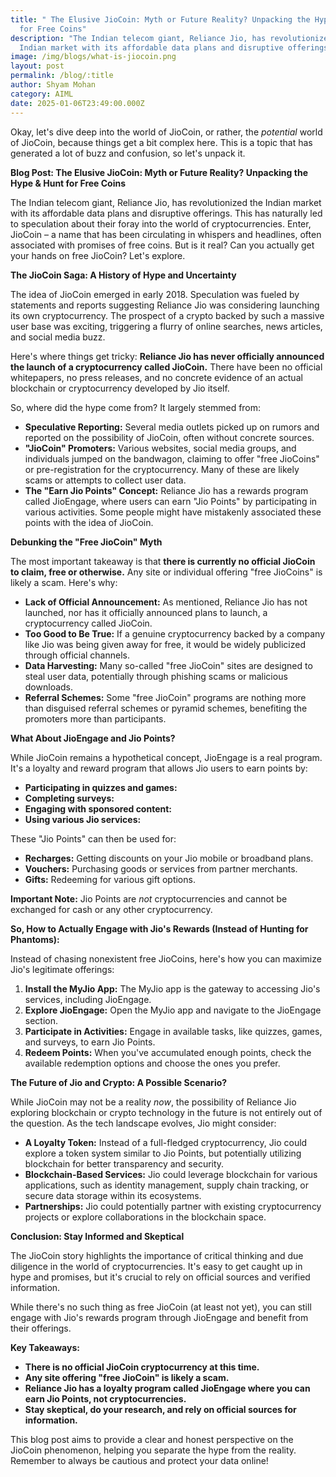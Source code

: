 ```yaml
---
title: " The Elusive JioCoin: Myth or Future Reality? Unpacking the Hype & Hunt
  for Free Coins"
description: "The Indian telecom giant, Reliance Jio, has revolutionized the
  Indian market with its affordable data plans and disruptive offerings. "
image: /img/blogs/what-is-jiocoin.png
layout: post
permalink: /blog/:title
author: Shyam Mohan
category: AIML
date: 2025-01-06T23:49:00.000Z
---
```

Okay, let's dive deep into the world of JioCoin, or rather, the *potential* world of JioCoin, because things get a bit complex here. This is a topic that has generated a lot of buzz and confusion, so let's unpack it.

**Blog Post: The Elusive JioCoin: Myth or Future Reality? Unpacking the Hype & Hunt for Free Coins**

The Indian telecom giant, Reliance Jio, has revolutionized the Indian market with its affordable data plans and disruptive offerings. This has naturally led to speculation about their foray into the world of cryptocurrencies. Enter, JioCoin – a name that has been circulating in whispers and headlines, often associated with promises of free coins. But is it real? Can you actually get your hands on free JioCoin? Let's explore.

**The JioCoin Saga: A History of Hype and Uncertainty**

The idea of JioCoin emerged in early 2018. Speculation was fueled by statements and reports suggesting Reliance Jio was considering launching its own cryptocurrency. The prospect of a crypto backed by such a massive user base was exciting, triggering a flurry of online searches, news articles, and social media buzz.

Here's where things get tricky: **Reliance Jio has never officially announced the launch of a cryptocurrency called JioCoin.** There have been no official whitepapers, no press releases, and no concrete evidence of an actual blockchain or cryptocurrency developed by Jio itself.

So, where did the hype come from? It largely stemmed from:

*   **Speculative Reporting:** Several media outlets picked up on rumors and reported on the possibility of JioCoin, often without concrete sources.
*   **"JioCoin" Promoters:** Various websites, social media groups, and individuals jumped on the bandwagon, claiming to offer "free JioCoins" or pre-registration for the cryptocurrency. Many of these are likely scams or attempts to collect user data.
*   **The "Earn Jio Points" Concept:** Reliance Jio has a rewards program called JioEngage, where users can earn "Jio Points" by participating in various activities. Some people might have mistakenly associated these points with the idea of JioCoin.

**Debunking the "Free JioCoin" Myth**

The most important takeaway is that **there is currently no official JioCoin to claim, free or otherwise.** Any site or individual offering "free JioCoins" is likely a scam. Here's why:

*   **Lack of Official Announcement:** As mentioned, Reliance Jio has not launched, nor has it officially announced plans to launch, a cryptocurrency called JioCoin.
*   **Too Good to Be True:** If a genuine cryptocurrency backed by a company like Jio was being given away for free, it would be widely publicized through official channels.
*   **Data Harvesting:** Many so-called "free JioCoin" sites are designed to steal user data, potentially through phishing scams or malicious downloads.
*   **Referral Schemes:** Some "free JioCoin" programs are nothing more than disguised referral schemes or pyramid schemes, benefiting the promoters more than participants.

**What About JioEngage and Jio Points?**

While JioCoin remains a hypothetical concept, JioEngage is a real program. It's a loyalty and reward program that allows Jio users to earn points by:

*   **Participating in quizzes and games:**
*   **Completing surveys:**
*   **Engaging with sponsored content:**
*   **Using various Jio services:**

These "Jio Points" can then be used for:

*   **Recharges:** Getting discounts on your Jio mobile or broadband plans.
*   **Vouchers:** Purchasing goods or services from partner merchants.
*   **Gifts:** Redeeming for various gift options.

**Important Note:** Jio Points are *not* cryptocurrencies and cannot be exchanged for cash or any other cryptocurrency.

**So, How to Actually Engage with Jio's Rewards (Instead of Hunting for Phantoms):**

Instead of chasing nonexistent free JioCoins, here's how you can maximize Jio's legitimate offerings:

1.  **Install the MyJio App:** The MyJio app is the gateway to accessing Jio's services, including JioEngage.
2.  **Explore JioEngage:** Open the MyJio app and navigate to the JioEngage section.
3.  **Participate in Activities:** Engage in available tasks, like quizzes, games, and surveys, to earn Jio Points.
4.  **Redeem Points:** When you've accumulated enough points, check the available redemption options and choose the ones you prefer.

**The Future of Jio and Crypto: A Possible Scenario?**

While JioCoin may not be a reality *now*, the possibility of Reliance Jio exploring blockchain or crypto technology in the future is not entirely out of the question. As the tech landscape evolves, Jio might consider:

*   **A Loyalty Token:** Instead of a full-fledged cryptocurrency, Jio could explore a token system similar to Jio Points, but potentially utilizing blockchain for better transparency and security.
*   **Blockchain-Based Services:** Jio could leverage blockchain for various applications, such as identity management, supply chain tracking, or secure data storage within its ecosystems.
*   **Partnerships:** Jio could potentially partner with existing cryptocurrency projects or explore collaborations in the blockchain space.

**Conclusion: Stay Informed and Skeptical**

The JioCoin story highlights the importance of critical thinking and due diligence in the world of cryptocurrencies. It's easy to get caught up in hype and promises, but it's crucial to rely on official sources and verified information.

While there's no such thing as free JioCoin (at least not yet), you can still engage with Jio's rewards program through JioEngage and benefit from their offerings.

**Key Takeaways:**

*   **There is no official JioCoin cryptocurrency at this time.**
*   **Any site offering "free JioCoin" is likely a scam.**
*   **Reliance Jio has a loyalty program called JioEngage where you can earn Jio Points, not cryptocurrencies.**
*   **Stay skeptical, do your research, and rely on official sources for information.**

This blog post aims to provide a clear and honest perspective on the JioCoin phenomenon, helping you separate the hype from the reality. Remember to always be cautious and protect your data online!
